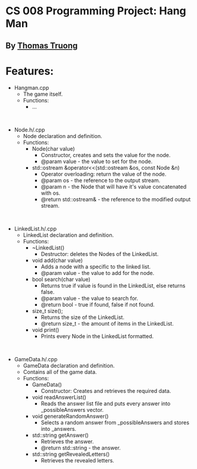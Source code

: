 # CS 008 Programming Project: Hang Man

## By <ins>Thomas Truong</ins>

# Features:
- Hangman.cpp
  - The game itself.
  - Functions:
    - ...

<br/>

- Node.h/.cpp
  - Node declaration and definition.
  - Functions:
      - Node(char value)
        - Constructor, creates and sets the value for the node.
        - @param value - the value to set for the node.
      - std::ostream &operator<<(std::ostream &os, const Node &n)
        - Operator overloading: return the value of the node.
        - @param os - the reference to the output stream.
        - @param n - the Node that will have it's value concatenated with os.
        - @return std::ostream& - the reference to the modified output stream.

<br/>

- LinkedList.h/.cpp
  - LinkedList declaration and definition.
  - Functions:
    - ~LinkedList()
      - Destructor: deletes the Nodes of the LinkedList.
    - void add(char value)
      - Adds a node with a specific to the linked list.
      - @param value - the value to add for the node.
    - bool search(char value)
      - Returns true if value is found in the LinkedList, else returns false.
      - @param value - the value to search for.
      - @return bool - true if found, false if not found.
    - size_t size();
      - Returns the size of the LinkedList.
      - @return size_t - the amount of items in the LinkedList.
    - void print()
      - Prints every Node in the LinkedList formatted.

<br/>

- GameData.h/.cpp
  - GameData declaration and definition.
  - Contains all of the game data.
  - Functions:
    - GameData()
      - Constructor: Creates and retrieves the required data.
    - void readAnswerList()
      - Reads the answer list file and puts every answer into _possibleAnswers vector.
    - void generateRandomAnswer()
      - Selects a random answer from _possibleAnswers and stores into _answers.
    - std::string getAnswer()
      - Retrieves the answer.
      - @return std::string - the answer.
    - std::string getRevealedLetters()
      - Retrieves the revealed letters.
